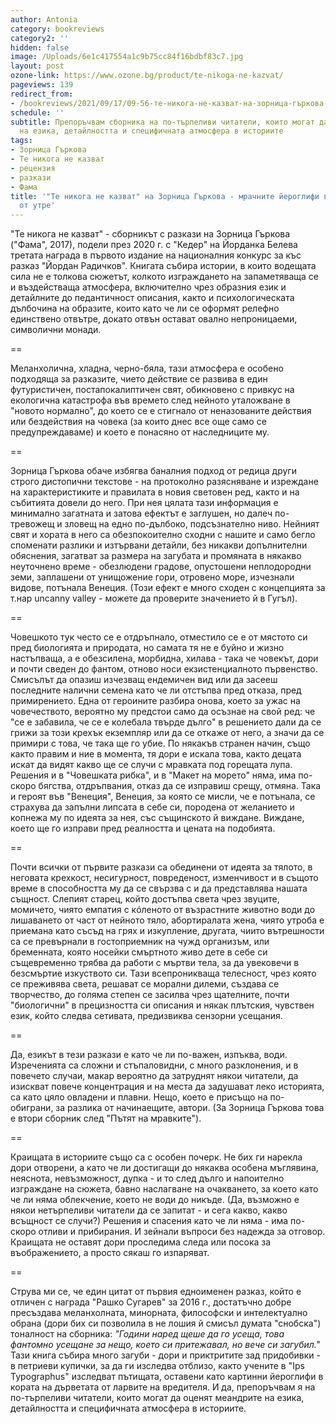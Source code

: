 ```yaml
---
author: Antonia
category: bookreviews
category2: ''
hidden: false
image: /Uploads/6e1c417554a1c9b75cc84f16bdbf83c7.jpg
layout: post
ozone-link: https://www.ozone.bg/product/te-nikoga-ne-kazvat/
pageviews: 139
redirect_from:
- /bookreviews/2021/09/17/09-56-те-никога-не-казват-на-зорница-гъркова-за-мрачните-йероглифи-на-плътта-и-света-утре
schedule: ''
subtitle: Препоръчвам сборника на по-търпеливи читатели, които могат да оценят меандрите
  на езика, детайлността и специфичната атмосфера в историите
tags:
- Зорница Гъркова
- Те никога не казват
- рецензия
- разкази
- Фама
title: '"Те никога не казват" на Зорница Гъркова - мрачните йероглифи в плътта и светът
  от утре'
---
```


"Те никога не казват" - сборникът с разкази на Зорница Гъркова ("Фама", 2017), подели през 2020 г. с "Кедер" на Йорданка Белева третата награда в първото издание на националния конкурс за къс разказ "Йордан Радичков". Книгата събира истории, в които водещата сила не е толкова сюжетът, колкото изграждането на запаметяваща се и въздействаща атмосфера, включително чрез образния език и детайлните до педантичност описания, както и психологическата дълбочина на образите, които като че ли се оформят релефно единствено отвътре, докато отвън остават овално непроницаеми, символични монади. 

\==

Меланхолична, хладна, черно-бяла, тази атмосфера е особено подходяща за разказите, чието действие се развива в един футуристичен, постапокалиптичен свят, обикновено с привкус на екологична катастрофа във времето след нейното уталожване в "новото нормално", до което се е стигнало от неназованите действия или бездействия на човека (за които днес все още само се предупреждаваме) и което е понасяно от наследниците му. 

\==

Зорница Гъркова обаче избягва баналния подход от редица други строго дистопични текстове - на протоколно разясняване и изреждане на характеристиките и правилата в новия световен ред, както и на събитията довели до него. При нея цялата тази информация е минимално загатната и затова ефектът е заглушен, но далеч по-тревожещ и зловещ на едно по-дълбоко, подсъзнателно ниво. Нейният свят и хората в него са обезпокоително сходни с нашите и само бегло споменати разлики и изтървани детайли, без никакви допълнителни обяснения, загатват за размера на загубата и промяната в някакво неуточнено време - обезлюдени градове, опустошени неплодородни земи, заплашени от унищожение гори, отровено море, изчезнали видове, потънала Венеция. (Този ефект е много сходен с концепцията за т.нар uncanny valley - можете да проверите значението й в Гугъл).

\==

Човешкото тук често се е отдръпнало, отместило се е от мястото си пред биологията и природата, но самата тя не е буйно и жизно настъпваща, а е обезсилена, морбидна, хилава - така че човекът, дори и почти сведен до фантом, отново носи екзистенциалното първенство. Смисълът да опазиш изчезващ ендемичен вид или да засееш последните налични семена като че ли отстъпва пред отказа, пред примирението. Една от героините разбира онова, което за ужас на човечеството, вероятно му предстои само да осъзнае на свой ред: че "се е забавила, че се е колебала твърде дълго" в решението дали да се грижи за този крехък екземпляр или да се откаже от него, а значи да се примири с това, че така ще го убие. По някакъв странен начин, също както правим и ние в момента, тя дори е искала това, както децата искат да видят какво ще се случи с мравката под горещата лупа. Решения и в "Човешката рибка", и в "Макет на морето" няма, има по-скоро бягства, отдръпвания, отказ да се изправиш срещу, отмяна. Така и героят във "Венеция", Венеция, за която се мисли, че е потънала, се страхува да запълни липсата в себе си, породена от желанието и копнежа му по идеята за нея, със същинското й виждане. Виждане, което ще го изправи пред реалността и цената на подобията.

\==

Почти всички от първите разкази са обединени от идеята за тялото, в неговата крехкост, несигурност, повреденост, изменчивост и в същото време в способността му да се свързва с и да представлява нашата същност. Слепият старец, който достъпва света чрез звуците, момичето, чиято емпатия с кóленото от възрастните животно води до лишаването от част от нейното тяло, абортиралата жена, чиято утроба е приемана като съсъд на грях и изкупление, другата, чиито вътрешности са се превърнали в гостоприемник на чужд организъм, или бременната, която носейки смъртното живо дете в себе си същевременно трябва да работи с мъртви тела, за да увековечи в безсмъртие изкуството си. Тази всепроникваща телесност, чрез която се преживява света, решават се морални дилеми, създава се творчество, до голяма степен се засилва чрез щателните, почти "биологични" в прецизността си описания и някак плътския, чувствен език, който следва сетивата, предизвиква сензорни усещания. 

\==

Да, езикът в тези разкази е като че ли по-важен, изпъква, води. Изреченията са сложни и стъпаловидни, с много разклонения, и в повечето случаи, макар вероятно да затруднят някои читатели, да изискват повече концентрация и на места да задушават леко историята, са като цяло овладени и плавни. Нещо, което е присъщо на по-обиграни, за разлика от начинаещите, автори. (За Зорница Гъркова това е втори сборник след "Пътят на мравките"). 

\==

Краищата в историите също са с особен почерк. Не бих ги нарекла дори отворени, а като че ли достигащи до някаква особена мъглявина, неяснота, невъзможност, дупка - и то след дълго и напоително изграждане на сюжета, бавно наслагване на очакването, за което като че ли няма облекчение, което не води до никъде. (Да, възможно е някои нетърпеливи читатели да се запитат - и сега какво, какво всъщност се случи?) Решения и спасения като че ли няма - има по-скоро отливи и прибирания. И зейнали въпроси без надежда за отговор. Краищата не оставят дори проследима следа или посока за въображението, а просто сякаш го изпаряват.

\==

Струва ми се, че един цитат от първия едноименен разказ, който е отличен с награда "Рашко Сугарев" за 2016 г., достатъчно добре пресъздава меланхолната, минорната, философски и интелектуално обрана (дори бих си позволила в не лошия й смисъл думата "снобска") тоналност на сборника: *"Години наред щеше да го усеща, това фантомно усещане за нещо, което си притежавал, но вече си загубил."* Тази книга събира много загуби - дори и приктритите зад придобивки - в петриеви купички, за да ги изследва отблизо, както учените в "Ips Typographus" изследват пътищата, оставени като картинни йероглифи в кората на дърветата от ларвите на вредителя. И да, препоръчвам я на по-търпеливи читатели, които могат да оценят меандрите на езика, детайлността и специфичната атмосфера в историите.